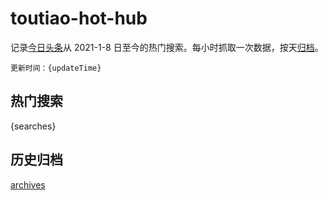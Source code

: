 # toutiao-hot-hub

记录[今日头条](https://www.toutiao.com/)从 2021-1-8 日至今的热门搜索。每小时抓取一次数据，按天[归档](archives)。

`更新时间：{updateTime}`

## 热门搜索

{searches}

## 历史归档

[archives](archives)
